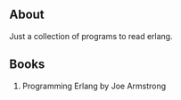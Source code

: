 ## About
Just a collection of programs to read erlang.

## Books
1. Programming Erlang by Joe Armstrong
